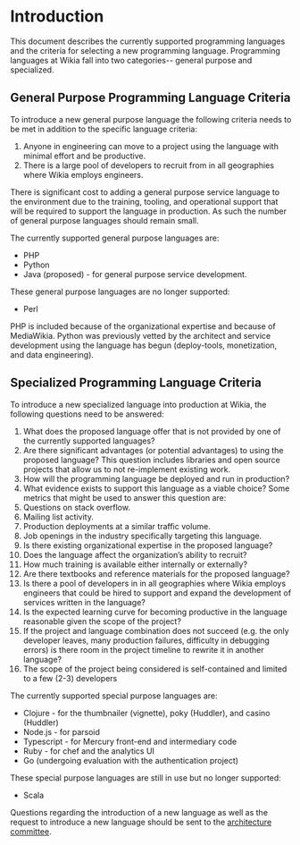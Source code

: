 # Introduction

This document describes the currently supported programming languages and the
criteria for selecting a new programming language. Programming languages at
Wikia fall into two categories-- general purpose and specialized.

## General Purpose Programming Language Criteria

To introduce a new general purpose language the following criteria needs to be
met in addition to the specific language criteria:

 1. Anyone in engineering can move to a project using the language with minimal
    effort and be productive.
 2. There is a large pool of developers to recruit from in all geographies where
    Wikia employs engineers.

There is significant cost to adding a general purpose service language to the
environment due to the training, tooling, and operational support that will be
required to support the language in production. As such the number of general
purpose languages should remain small.

The currently supported general purpose languages are:

 * PHP
 * Python
 * Java (proposed) - for general purpose service development.

These general purpose languages are no longer supported:

 * Perl

PHP is included because of the organizational expertise and because of
MediaWikia. Python was previously vetted by the architect and service
development using the language has begun (deploy-tools, monetization, and data
engineering).

## Specialized Programming Language Criteria

To introduce a new specialized language into production at Wikia, the following
questions need to be answered:

 1. What does the proposed language offer that is not provided by one of the
    currently supported languages?
  1. Are there significant advantages (or potential advantages) to using the proposed
     language? This question includes libraries and open source projects that allow
     us to not re-implement existing work.
 2. How will the programming language be deployed and run in production?
 3. What evidence exists to support this language as a viable choice? Some metrics
    that might be used to answer this question are:
  1. Questions on stack overflow.
  2. Mailing list activity.
  3. Production deployments at a similar traffic volume.
  4. Job openings in the industry specifically targeting this language.
 4. Is there existing organizational expertise in the proposed language?
 5. Does the language affect the organization’s ability to recruit?
 6. How much training is available either internally or externally?
 7. Are there textbooks and reference materials for the proposed language?
 8. Is there a pool of developers in in all geographies where Wikia employs
    engineers that could be hired to support and expand the development of services
    written in the language?
 9. Is the expected learning curve for becoming productive in the language
    reasonable given the scope of the project?
 10. If the project and language combination does not succeed (e.g. the only
     developer leaves, many production failures, difficulty in debugging errors) is
     there room in the project timeline to rewrite it in another language?
 11. The scope of the project being considered is self-contained and limited to a few
     (2-3) developers

The currently supported special purpose languages are:

 * Clojure - for the thumbnailer (vignette), poky (Huddler), and casino (Huddler)
 * Node.js - for parsoid
 * Typescript - for Mercury front-end and intermediary code
 * Ruby - for chef and the analytics UI
 * Go (undergoing evaluation with the authentication project)

These special purpose languages are still in use but no longer supported:

 * Scala

Questions regarding the introduction of a new language as well as the request to
introduce a new language should be sent to the [architecture
committee](https://one.wikia-inc.com/wiki/Engineering/Architecture_Committee).
